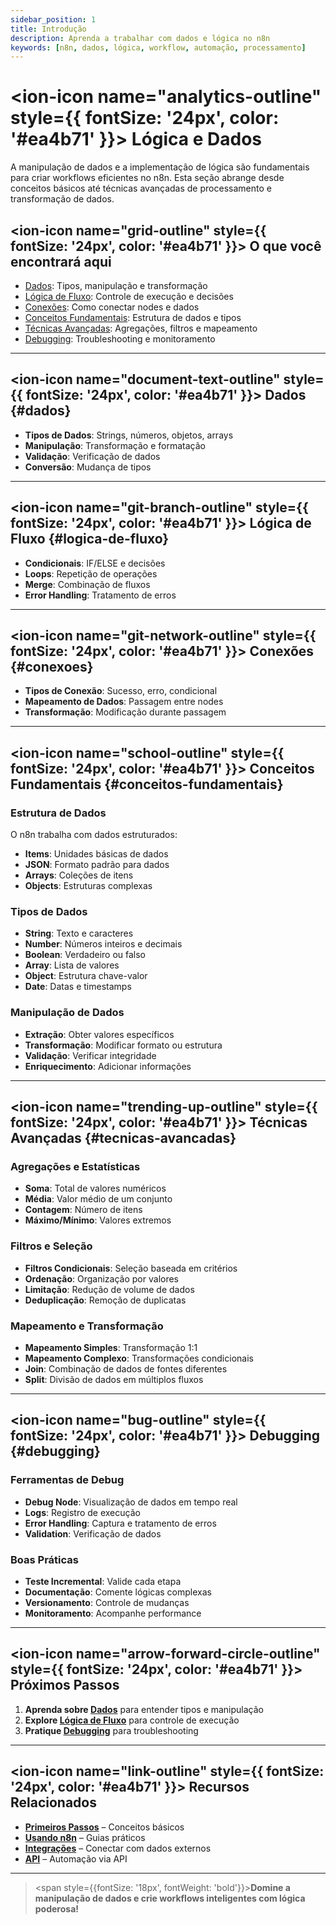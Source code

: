 ```yaml
---
sidebar_position: 1
title: Introdução
description: Aprenda a trabalhar com dados e lógica no n8n
keywords: [n8n, dados, lógica, workflow, automação, processamento]
---
```


# <ion-icon name="analytics-outline" style={{ fontSize: '24px', color: '#ea4b71' }}></ion-icon> Lógica e Dados

A manipulação de dados e a implementação de lógica são fundamentais para criar workflows eficientes no n8n. Esta seção abrange desde conceitos básicos até técnicas avançadas de processamento e transformação de dados.

## <ion-icon name="grid-outline" style={{ fontSize: '24px', color: '#ea4b71' }}></ion-icon> O que você encontrará aqui

- [Dados](#dados): Tipos, manipulação e transformação
- [Lógica de Fluxo](#logica-de-fluxo): Controle de execução e decisões
- [Conexões](#conexoes): Como conectar nodes e dados
- [Conceitos Fundamentais](#conceitos-fundamentais): Estrutura de dados e tipos
- [Técnicas Avançadas](#tecnicas-avancadas): Agregações, filtros e mapeamento
- [Debugging](#debugging): Troubleshooting e monitoramento

---

## <ion-icon name="document-text-outline" style={{ fontSize: '24px', color: '#ea4b71' }}></ion-icon> Dados {#dados}

- **Tipos de Dados**: Strings, números, objetos, arrays
- **Manipulação**: Transformação e formatação
- **Validação**: Verificação de dados
- **Conversão**: Mudança de tipos

---

## <ion-icon name="git-branch-outline" style={{ fontSize: '24px', color: '#ea4b71' }}></ion-icon> Lógica de Fluxo {#logica-de-fluxo}

- **Condicionais**: IF/ELSE e decisões
- **Loops**: Repetição de operações
- **Merge**: Combinação de fluxos
- **Error Handling**: Tratamento de erros

---

## <ion-icon name="git-network-outline" style={{ fontSize: '24px', color: '#ea4b71' }}></ion-icon> Conexões {#conexoes}

- **Tipos de Conexão**: Sucesso, erro, condicional
- **Mapeamento de Dados**: Passagem entre nodes
- **Transformação**: Modificação durante passagem

---

## <ion-icon name="school-outline" style={{ fontSize: '24px', color: '#ea4b71' }}></ion-icon> Conceitos Fundamentais {#conceitos-fundamentais}

### Estrutura de Dados

O n8n trabalha com dados estruturados:

- **Items**: Unidades básicas de dados
- **JSON**: Formato padrão para dados
- **Arrays**: Coleções de itens
- **Objects**: Estruturas complexas

### Tipos de Dados

- **String**: Texto e caracteres
- **Number**: Números inteiros e decimais
- **Boolean**: Verdadeiro ou falso
- **Array**: Lista de valores
- **Object**: Estrutura chave-valor
- **Date**: Datas e timestamps

### Manipulação de Dados

- **Extração**: Obter valores específicos
- **Transformação**: Modificar formato ou estrutura
- **Validação**: Verificar integridade
- **Enriquecimento**: Adicionar informações

---

## <ion-icon name="trending-up-outline" style={{ fontSize: '24px', color: '#ea4b71' }}></ion-icon> Técnicas Avançadas {#tecnicas-avancadas}

### Agregações e Estatísticas

- **Soma**: Total de valores numéricos
- **Média**: Valor médio de um conjunto
- **Contagem**: Número de itens
- **Máximo/Mínimo**: Valores extremos

### Filtros e Seleção

- **Filtros Condicionais**: Seleção baseada em critérios
- **Ordenação**: Organização por valores
- **Limitação**: Redução de volume de dados
- **Deduplicação**: Remoção de duplicatas

### Mapeamento e Transformação

- **Mapeamento Simples**: Transformação 1:1
- **Mapeamento Complexo**: Transformações condicionais
- **Join**: Combinação de dados de fontes diferentes
- **Split**: Divisão de dados em múltiplos fluxos

---

## <ion-icon name="bug-outline" style={{ fontSize: '24px', color: '#ea4b71' }}></ion-icon> Debugging {#debugging}

### Ferramentas de Debug

- **Debug Node**: Visualização de dados em tempo real
- **Logs**: Registro de execução
- **Error Handling**: Captura e tratamento de erros
- **Validation**: Verificação de dados

### Boas Práticas

- **Teste Incremental**: Valide cada etapa
- **Documentação**: Comente lógicas complexas
- **Versionamento**: Controle de mudanças
- **Monitoramento**: Acompanhe performance

---

## <ion-icon name="arrow-forward-circle-outline" style={{ fontSize: '24px', color: '#ea4b71' }}></ion-icon> Próximos Passos

1. **Aprenda sobre [Dados](./data/)** para entender tipos e manipulação
2. **Explore [Lógica de Fluxo](./flow-logic/)** para controle de execução
3. **Pratique [Debugging](./flow-logic/debugging)** para troubleshooting

---

## <ion-icon name="link-outline" style={{ fontSize: '24px', color: '#ea4b71' }}></ion-icon> Recursos Relacionados

- **[Primeiros Passos](../primeiros-passos/)** – Conceitos básicos
- **[Usando n8n](../usando-n8n/)** – Guias práticos
- **[Integrações](../integracoes/)** – Conectar com dados externos
- **[API](../api/)** – Automação via API

---

> <span style={{fontSize: '18px', fontWeight: 'bold'}}>**Domine a manipulação de dados e crie workflows inteligentes com lógica poderosa!**</span>
